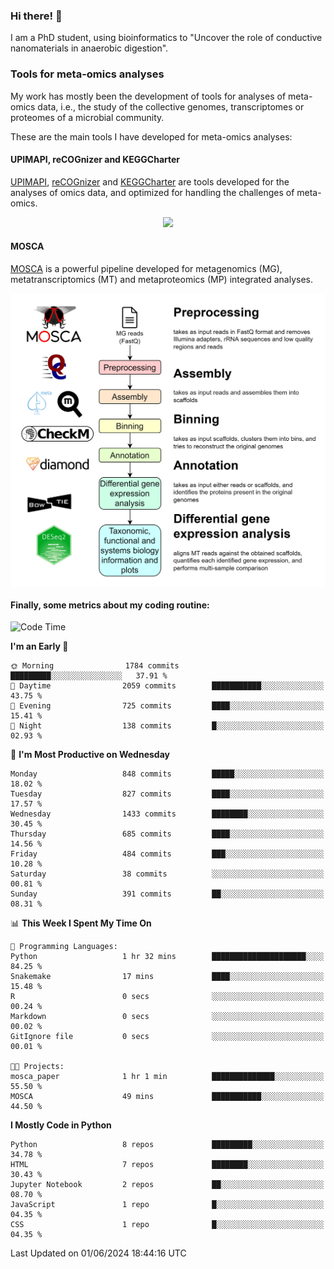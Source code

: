 ### Hi there! 👋

I am a PhD student, using bioinformatics to "Uncover the role of conductive nanomaterials in anaerobic digestion".

### Tools for meta-omics analyses

My work has mostly been the development of tools for analyses of meta-omics data, i.e., the study of the collective genomes, transcriptomes or proteomes of a microbial community.

These are the main tools I have developed for meta-omics analyses:

#### UPIMAPI, reCOGnizer and KEGGCharter

[UPIMAPI](https://github.com/iquasere/UPIMAPI), [reCOGnizer](https://github.com/iquasere/reCOGnizer) and [KEGGCharter](https://github.com/iquasere/KEGGCharter) are tools developed for the analyses of omics data, and optimized for handling the challenges of meta-omics.

<p align="center">
    <img src="assets/annotation_paper.png">
</p>

#### MOSCA

[MOSCA](https://github.com/iquasere/MOSCA) is a powerful pipeline developed for metagenomics (MG), metatranscriptomics (MT) and metaproteomics (MP) integrated analyses.

<p align="center">
    <img src="assets/mosca_workflow.png" align="center" width="700">
</p>


#### Finally, some metrics about my coding routine:

<!--START_SECTION:waka-->
![Code Time](http://img.shields.io/badge/Code%20Time-838%20hrs%2023%20mins-blue)

**I'm an Early 🐤** 

```text
🌞 Morning                1784 commits        █████████░░░░░░░░░░░░░░░░   37.91 % 
🌆 Daytime                2059 commits        ███████████░░░░░░░░░░░░░░   43.75 % 
🌃 Evening                725 commits         ████░░░░░░░░░░░░░░░░░░░░░   15.41 % 
🌙 Night                  138 commits         █░░░░░░░░░░░░░░░░░░░░░░░░   02.93 % 
```
📅 **I'm Most Productive on Wednesday** 

```text
Monday                   848 commits         █████░░░░░░░░░░░░░░░░░░░░   18.02 % 
Tuesday                  827 commits         ████░░░░░░░░░░░░░░░░░░░░░   17.57 % 
Wednesday                1433 commits        ████████░░░░░░░░░░░░░░░░░   30.45 % 
Thursday                 685 commits         ████░░░░░░░░░░░░░░░░░░░░░   14.56 % 
Friday                   484 commits         ███░░░░░░░░░░░░░░░░░░░░░░   10.28 % 
Saturday                 38 commits          ░░░░░░░░░░░░░░░░░░░░░░░░░   00.81 % 
Sunday                   391 commits         ██░░░░░░░░░░░░░░░░░░░░░░░   08.31 % 
```


📊 **This Week I Spent My Time On** 

```text
💬 Programming Languages: 
Python                   1 hr 32 mins        █████████████████████░░░░   84.25 % 
Snakemake                17 mins             ████░░░░░░░░░░░░░░░░░░░░░   15.48 % 
R                        0 secs              ░░░░░░░░░░░░░░░░░░░░░░░░░   00.24 % 
Markdown                 0 secs              ░░░░░░░░░░░░░░░░░░░░░░░░░   00.02 % 
GitIgnore file           0 secs              ░░░░░░░░░░░░░░░░░░░░░░░░░   00.01 % 

🐱‍💻 Projects: 
mosca_paper              1 hr 1 min          ██████████████░░░░░░░░░░░   55.50 % 
MOSCA                    49 mins             ███████████░░░░░░░░░░░░░░   44.50 % 
```

**I Mostly Code in Python** 

```text
Python                   8 repos             █████████░░░░░░░░░░░░░░░░   34.78 % 
HTML                     7 repos             ████████░░░░░░░░░░░░░░░░░   30.43 % 
Jupyter Notebook         2 repos             ██░░░░░░░░░░░░░░░░░░░░░░░   08.70 % 
JavaScript               1 repo              █░░░░░░░░░░░░░░░░░░░░░░░░   04.35 % 
CSS                      1 repo              █░░░░░░░░░░░░░░░░░░░░░░░░   04.35 % 
```




 Last Updated on 01/06/2024 18:44:16 UTC
<!--END_SECTION:waka-->
